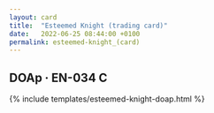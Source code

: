 ```yaml
---
layout: card
title:  "Esteemed Knight (trading card)"
date:   2022-06-25 08:44:00 +0100
permalink: esteemed-knight_(card)
---
```


## DOAp &middot; EN-034 C

{% include templates/esteemed-knight-doap.html %}
